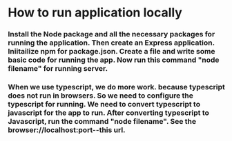 # How to run application locally

### Install the Node package and all the necessary packages for running the application. Then create an Express application. Iniitailize npm for package.json. Create a file and write some basic code for running the app. Now run this command "node filename" for running server.

### When we use typescript, we do more work. because typescript does not run in browsers. So we need to configure the typescript for running. We need to convert typescript to javascript for the app to run. After converting typescript to Javascript, run the command "node filename". See the browser://localhost:port--this url.
